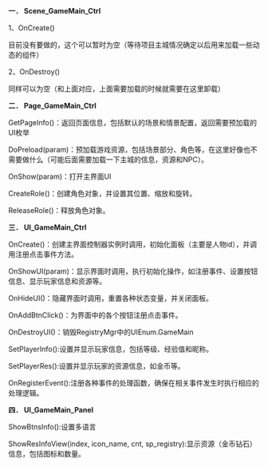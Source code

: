**一． Scene_GameMain_Ctrl**

1、OnCreate() 

目前没有要做的，这个可以暂时为空（等待项目主城情况确定以后用来加载一些动态的组件）



2、OnDestroy()

同样可以为空（和上面对应，上面需要加载的时候就需要在这里卸载）



**二． Page_GameMain_Ctrl**

GetPageInfo()：返回页面信息，包括默认的场景和情景配置，返回需要预加载的UI枚举



DoPreload(param)：预加载游戏资源，包括场景部分、角色等，在这里好像也不需要做什么（可能后面需要加载一下主城的信息，资源和NPC）。



OnShow(param)：打开主界面UI



CreateRole()：创建角色对象，并设置其位置、缩放和旋转。



ReleaseRole()：释放角色对象。



**三． UI_GameMain_Ctrl**



OnCreate()：创建主界面控制器实例时调用，初始化面板（主要是人物id），并调用注册点击事件方法。



OnShowUI(param)：显示界面时调用，执行初始化操作，如注册事件、设置按钮信息、显示玩家信息和资源等。



OnHideUI()：隐藏界面时调用，重置各种状态变量，并关闭面板。



OnAddBtnClick()：为界面中的各个按钮注册点击事件。



OnDestroyUI()：销毁RegistryMgr中的UIEnum.GameMain



SetPlayerInfo():设置并显示玩家信息，包括等级、经验值和昵称。



SetPlayerRes():设置并显示玩家的资源信息，如金币等。



OnRegisterEvent():注册各种事件的处理函数，确保在相关事件发生时执行相应的处理逻辑。







**四． UI_GameMain_Panel**



ShowBtnsInfo():设置多语言



ShowResInfoView(index, icon_name, cnt, sp_registry):显示资源（金币钻石）信息，包括图标和数量。



